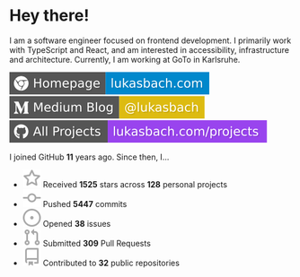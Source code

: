 # Hey there!

I am a software engineer focused on frontend development. I primarily work with TypeScript and React, and am interested in accessibility, infrastructure and architecture. Currently, I am working at GoTo in Karlsruhe.

[![Homepage](./icons/homepage.svg)](https://lukasbach.com)
[![Medium Blog](./icons/medium.svg)](https://medium.com/@lukasbach)
[![My Projects](./icons/projects.svg)](https://lukasbach.com/projects)

I joined GitHub **11** years ago. Since then, I...

- ![](./icons/star.svg) Received **1525** stars across **128** personal projects
- ![](./icons/commit.svg) Pushed **5447** commits
- ![](./icons/issues.svg) Opened **38** issues
- ![](./icons/pr.svg) Submitted **309** Pull Requests
- ![](./icons/repo.svg) Contributed to **32** public repositories
